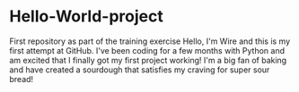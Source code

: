 # Hello-World-project
First repository as part of the training exercise
Hello, I'm Wire and this is my first attempt at GitHub. I've been coding for a few months with Python and am excited that I finally got my first project working!
I'm a big fan of baking and have created a sourdough that satisfies my craving for super sour bread!
